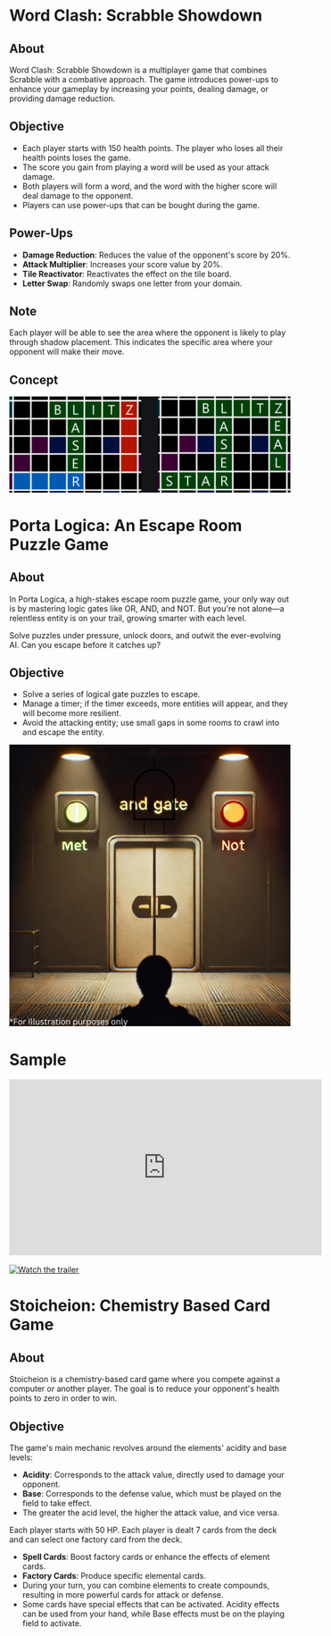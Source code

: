 # Word Clash: Scrabble Showdown

## About
Word Clash: Scrabble Showdown is a multiplayer game that combines Scrabble with a combative approach. The game introduces power-ups to enhance your gameplay by increasing your points, dealing damage, or providing damage reduction.

## Objective
- Each player starts with 150 health points. The player who loses all their health points loses the game.
- The score you gain from playing a word will be used as your attack damage.
- Both players will form a word, and the word with the higher score will deal damage to the opponent.
- Players can use power-ups that can be bought during the game.

## Power-Ups
- **Damage Reduction**: Reduces the value of the opponent's score by 20%.
- **Attack Multiplier**: Increases your score value by 20%.
- **Tile Reactivator**: Reactivates the effect on the tile board.
- **Letter Swap**: Randomly swaps one letter from your domain.

## Note
Each player will be able to see the area where the opponent is likely to play through shadow placement. This indicates the specific area where your opponent will make their move.

## Concept
![GameConcept](https://github.com/NFernandez02/NFernandez02/blob/gh-pages/scr.png)

# Porta Logica: An Escape Room Puzzle Game

## About
In Porta Logica, a high-stakes escape room puzzle game, your only way out is by mastering logic gates like OR, AND, and NOT. But you're not alone—a relentless entity is on your trail, growing smarter with each level.

Solve puzzles under pressure, unlock doors, and outwit the ever-evolving AI. Can you escape before it catches up?

## Objective
- Solve a series of logical gate puzzles to escape.
- Manage a timer; if the timer exceeds, more entities will appear, and they will become more resilient.
- Avoid the attacking entity; use small gaps in some rooms to crawl into and escape the entity.

![GameConcept](https://github.com/NFernandez02/NFernandez02/blob/gh-pages/For%20Illustration%20purposes%20only.png)

# Sample

<iframe width="560" height="315" src="https://www.youtube.com/embed/yAvNtaIj3bw?si=LJNnoX4r1p5Img-4" title="YouTube video player" frameborder="0" allow="accelerometer; autoplay; clipboard-write; encrypted-media; gyroscope; picture-in-picture; web-share" referrerpolicy="strict-origin-when-cross-origin" allowfullscreen></iframe>

[![Watch the trailer](https://img.youtube.com/vi/yAvNtaIj3bw/hqdefault.jpg)](https://youtu.be/yAvNtaIj3bw)

# Stoicheion: Chemistry Based Card Game

## About
Stoicheion is a chemistry-based card game where you compete against a computer or another player. The goal is to reduce your opponent's health points to zero in order to win.

## Objective
The game's main mechanic revolves around the elements' acidity and base levels:
- **Acidity**: Corresponds to the attack value, directly used to damage your opponent.
- **Base**: Corresponds to the defense value, which must be played on the field to take effect.
- The greater the acid level, the higher the attack value, and vice versa.

Each player starts with 50 HP. Each player is dealt 7 cards from the deck and can select one factory card from the deck.
- **Spell Cards**: Boost factory cards or enhance the effects of element cards.
- **Factory Cards**: Produce specific elemental cards.
- During your turn, you can combine elements to create compounds, resulting in more powerful cards for attack or defense.
- Some cards have special effects that can be activated. Acidity effects can be used from your hand, while Base effects must be on the playing field to activate.




